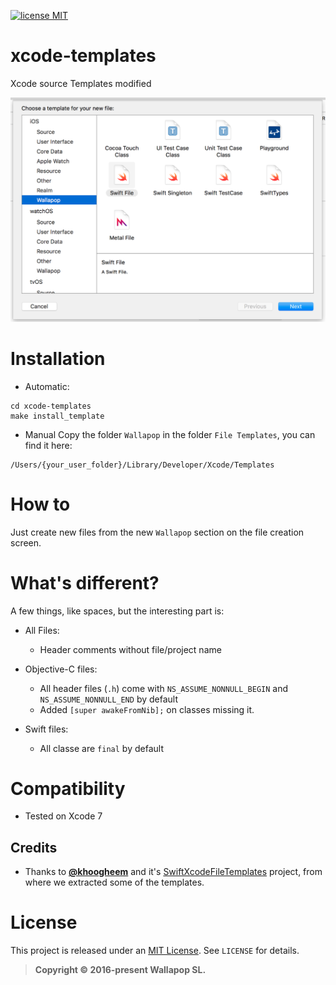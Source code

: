[![license MIT](http://img.shields.io/badge/license-MIT-orange.png)][mitLink]

# xcode-templates

Xcode source Templates modified

![Screenshot0][Screenshot0]

# Installation

- Automatic:
```
cd xcode-templates
make install_template
```
- Manual
Copy the folder `Wallapop` in the folder `File Templates`, you can find it here:

```
/Users/{your_user_folder}/Library/Developer/Xcode/Templates
```

# How to

Just create new files from the new `Wallapop` section on the file creation screen.

# What's different?

A few things, like spaces, but the interesting part is:

- All Files: 
	- Header comments without file/project name

- Objective-C files:
	- All header files (`.h`) come with `NS_ASSUME_NONNULL_BEGIN` and `NS_ASSUME_NONNULL_END` by default
	- Added `[super awakeFromNib];` on classes missing it.
	
- Swift files:
	- All classe are `final` by default

# Compatibility

- Tested on Xcode 7

## Credits

* Thanks to [**@khoogheem**](http://github.com/khoogheem) and it's [SwiftXcodeFileTemplates](https://github.com/khoogheem/SwiftXcodeFileTemplates) project, from where we extracted some of the templates.

# License

This project is released under an [MIT License][mitLink]. See `LICENSE` for details.

>**Copyright &copy; 2016-present Wallapop SL.**

[mitLink]:http://choosealicense.com/licenses/mit/

[Screenshot0]:https://raw.githubusercontent.com/Wallapop/xcode-templates/master/Screenshots/screenshot0.png